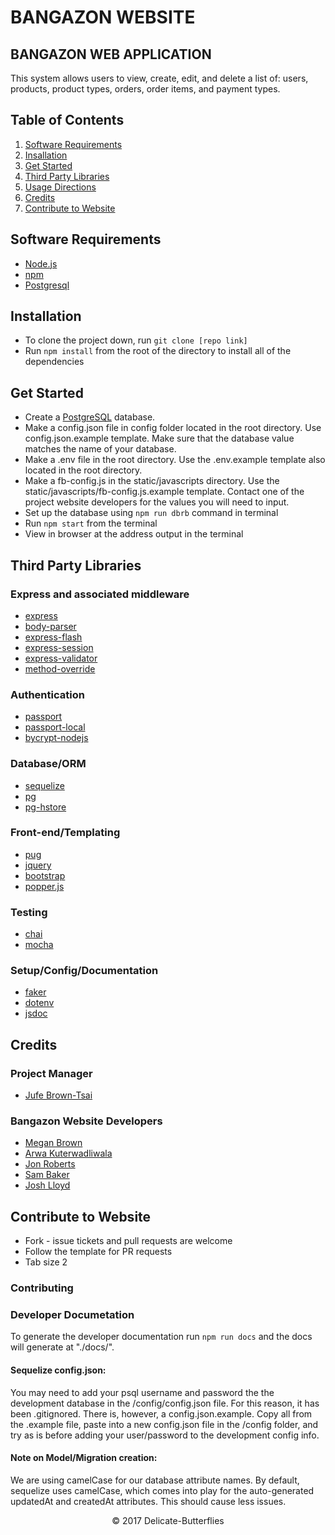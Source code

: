 # BANGAZON WEBSITE
## BANGAZON WEB APPLICATION

This system allows users to view, create, edit, and delete a list of: users, products, product types, orders, order items, and payment types.

## Table of Contents
1. [Software Requirements](#software-requirements)
1. [Insallation](#installation)
1. [Get Started](#get-started)
1. [Third Party Libraries](#third-party-libraries)
1. [Usage Directions](#usage-directions)
1. [Credits](#credits)
1. [Contribute to Website](#contribute-to-website)

## Software Requirements
- [Node.js](https://nodejs.org/en/)
- [npm](https://www.npmjs.com/)
- [Postgresql](https://www.postgresql.org/)

## Installation
- To clone the project down, run  ```git clone [repo link]```
- Run ```npm install``` from the root of the directory to install all of the dependencies

## Get Started
- Create a [PostgreSQL](http://www.postgresapp.com) database.
- Make a config.json file in config folder located in the root directory. Use config.json.example template. Make sure that the database value matches the name of your database.
- Make a .env file in the root directory. Use the .env.example template also located in the root directory.
- Make a fb-config.js in the static/javascripts directory. Use the static/javascripts/fb-config.js.example template. Contact one of the project website developers for the values you will need to input.
- Set up the database using ```npm run dbrb``` command in terminal
- Run ```npm start``` from the terminal
- View in browser at the address output in the terminal

## Third Party Libraries
### Express and associated middleware
- [express](https://www.expressjs.com)
- [body-parser](https://www.npmjs.com/package/body-parser)
- [express-flash](https://www.npmjs.com/package/express-flash)
- [express-session](https://www.npmjs.com/package/express-session)
- [express-validator](https://www.npmjs.com/package/express-validator)
- [method-override](https://www.npmjs.com/package/method-override)
### Authentication
- [passport](http://www.passportjs.org/)
- [passport-local](https://www.npmjs.com/package/passport-local)
- [bycrypt-nodejs]()
### Database/ORM
- [sequelize](https://www.docs.sequelizejs.com)
- [pg](https://www.npmjs.com/package/pg)
- [pg-hstore](https://www.npmjs.com/package/pg-hstore)
### Front-end/Templating
- [pug](https://www.pugjs.org)
- [jquery](https://jquery.com/)
- [bootstrap](https://www.getbootstrap.com)
- [popper.js](https://www.popperjs.org)
### Testing
- [chai](https://www.chaijs.com)
- [mocha](https://www.mochajs.org)
### Setup/Config/Documentation
- [faker](https://www.npmjs.com/package/faker)
- [dotenv](https://www.npmjs.com/package/dotenv)
- [jsdoc](https://www.usejsdoc.org)

## Credits
### Project Manager
- [Jufe Brown-Tsai](https://github.com/Jufebrown)

### Bangazon Website Developers
- [Megan Brown](https://github.com/megbrown)
- [Arwa Kuterwadliwala](https://github.com/Arwask)
- [Jon Roberts](https://github.com/thejonroberts)
- [Sam Baker](https://github.com/SamBDev)
- [Josh Lloyd](https://github.com/joshualloyd)

## Contribute to Website
- Fork - issue tickets and pull requests are welcome
- Follow the template for PR requests
- Tab size 2

### Contributing

### Developer Documetation
To generate the developer documentation run ```npm run docs``` and the docs will generate at "./docs/".

#### Sequelize config.json:
You may need to add your psql username and password the the development database in the /config/config.json file.  For this reason, it has been .gitignored.  There is, however, a config.json.example. Copy all from the .example file, paste into a new config.json file in the /config folder, and try as is before adding your user/password to the development config info.

#### Note on Model/Migration creation:
We are using camelCase for our database attribute names.  By default, sequelize uses camelCase, which comes into play for the auto-generated updatedAt and createdAt attributes. This should cause less issues.

<p align="center">&copy; 2017 Delicate-Butterflies</p>

